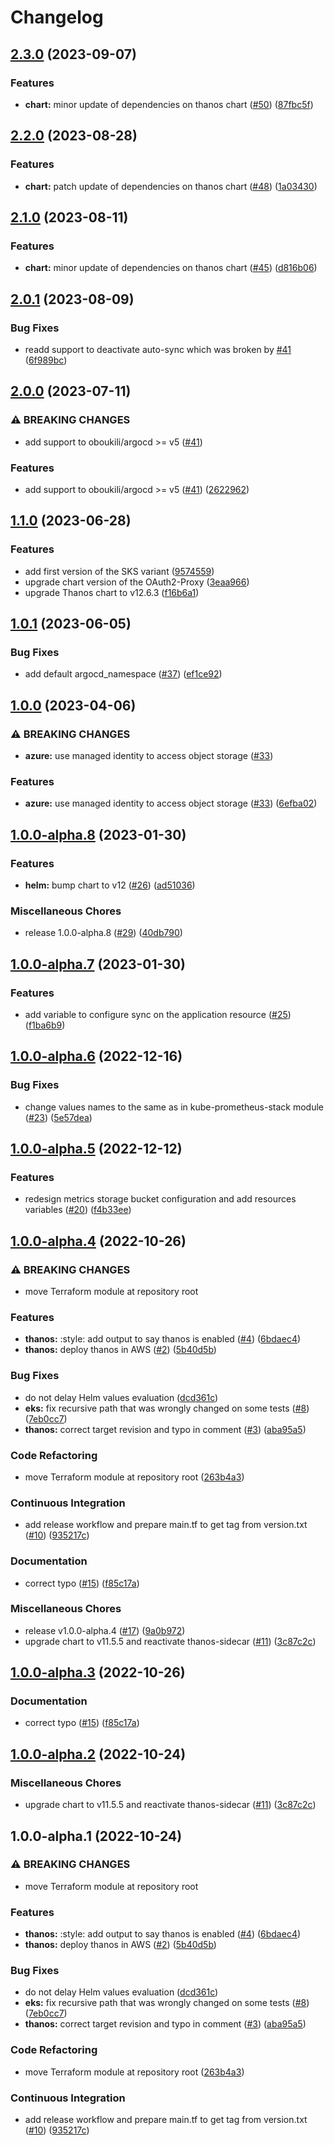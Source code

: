 # Changelog

## [2.3.0](https://github.com/camptocamp/devops-stack-module-thanos/compare/v2.2.0...v2.3.0) (2023-09-07)


### Features

* **chart:** minor update of dependencies on thanos chart ([#50](https://github.com/camptocamp/devops-stack-module-thanos/issues/50)) ([87fbc5f](https://github.com/camptocamp/devops-stack-module-thanos/commit/87fbc5f96774448fe048914b612bef300628eb3b))

## [2.2.0](https://github.com/camptocamp/devops-stack-module-thanos/compare/v2.1.0...v2.2.0) (2023-08-28)


### Features

* **chart:** patch update of dependencies on thanos chart ([#48](https://github.com/camptocamp/devops-stack-module-thanos/issues/48)) ([1a03430](https://github.com/camptocamp/devops-stack-module-thanos/commit/1a03430e0e611d70b0479ced8c92e61d73e7ae88))

## [2.1.0](https://github.com/camptocamp/devops-stack-module-thanos/compare/v2.0.1...v2.1.0) (2023-08-11)


### Features

* **chart:** minor update of dependencies on thanos chart ([#45](https://github.com/camptocamp/devops-stack-module-thanos/issues/45)) ([d816b06](https://github.com/camptocamp/devops-stack-module-thanos/commit/d816b06befd79db2032a07830e48a6b14d9a38ca))

## [2.0.1](https://github.com/camptocamp/devops-stack-module-thanos/compare/v2.0.0...v2.0.1) (2023-08-09)


### Bug Fixes

* readd support to deactivate auto-sync which was broken by [#41](https://github.com/camptocamp/devops-stack-module-thanos/issues/41) ([6f989bc](https://github.com/camptocamp/devops-stack-module-thanos/commit/6f989bc8a2e5a3078656c47aa565161f249ea6b2))

## [2.0.0](https://github.com/camptocamp/devops-stack-module-thanos/compare/v1.1.0...v2.0.0) (2023-07-11)


### ⚠ BREAKING CHANGES

* add support to oboukili/argocd >= v5 ([#41](https://github.com/camptocamp/devops-stack-module-thanos/issues/41))

### Features

* add support to oboukili/argocd &gt;= v5 ([#41](https://github.com/camptocamp/devops-stack-module-thanos/issues/41)) ([2622962](https://github.com/camptocamp/devops-stack-module-thanos/commit/26229620933c2b36ab3d7c4dd72616ac88dcc460))

## [1.1.0](https://github.com/camptocamp/devops-stack-module-thanos/compare/v1.0.1...v1.1.0) (2023-06-28)


### Features

* add first version of the SKS variant ([9574559](https://github.com/camptocamp/devops-stack-module-thanos/commit/9574559061bb8f2e81d9dffb8a01be7524bfdc3f))
* upgrade chart version of the OAuth2-Proxy ([3eaa966](https://github.com/camptocamp/devops-stack-module-thanos/commit/3eaa9668b5703bf634213d535e7975dc677fdba0))
* upgrade Thanos chart to v12.6.3 ([f16b6a1](https://github.com/camptocamp/devops-stack-module-thanos/commit/f16b6a1875ad8969aa9a8db7f149623be4a16c29))

## [1.0.1](https://github.com/camptocamp/devops-stack-module-thanos/compare/v1.0.0...v1.0.1) (2023-06-05)


### Bug Fixes

* add default argocd_namespace ([#37](https://github.com/camptocamp/devops-stack-module-thanos/issues/37)) ([ef1ce92](https://github.com/camptocamp/devops-stack-module-thanos/commit/ef1ce929546dc702b95ca4a1ab23be3030c60cbd))

## [1.0.0](https://github.com/camptocamp/devops-stack-module-thanos/compare/v1.0.0-alpha.8...v1.0.0) (2023-04-06)


### ⚠ BREAKING CHANGES

* **azure:** use managed identity to access object storage ([#33](https://github.com/camptocamp/devops-stack-module-thanos/issues/33))

### Features

* **azure:** use managed identity to access object storage ([#33](https://github.com/camptocamp/devops-stack-module-thanos/issues/33)) ([6efba02](https://github.com/camptocamp/devops-stack-module-thanos/commit/6efba0296746870dad1518937673aa2afaebb406))

## [1.0.0-alpha.8](https://github.com/camptocamp/devops-stack-module-thanos/compare/v1.0.0-alpha.7...v1.0.0-alpha.8) (2023-01-30)


### Features

* **helm:** bump chart to v12 ([#26](https://github.com/camptocamp/devops-stack-module-thanos/issues/26)) ([ad51036](https://github.com/camptocamp/devops-stack-module-thanos/commit/ad510362c6b90db46e8e7d61dc4a1f12aa034511))


### Miscellaneous Chores

* release 1.0.0-alpha.8 ([#29](https://github.com/camptocamp/devops-stack-module-thanos/issues/29)) ([40db790](https://github.com/camptocamp/devops-stack-module-thanos/commit/40db790c4df850beb7677b83faaf6e323f7c57f7))

## [1.0.0-alpha.7](https://github.com/camptocamp/devops-stack-module-thanos/compare/v1.0.0-alpha.6...v1.0.0-alpha.7) (2023-01-30)


### Features

* add variable to configure sync on the application resource ([#25](https://github.com/camptocamp/devops-stack-module-thanos/issues/25)) ([f1ba6b9](https://github.com/camptocamp/devops-stack-module-thanos/commit/f1ba6b9d7d22aa88163082f43d4c29cc51362abb))

## [1.0.0-alpha.6](https://github.com/camptocamp/devops-stack-module-thanos/compare/v1.0.0-alpha.5...v1.0.0-alpha.6) (2022-12-16)


### Bug Fixes

* change values names to the same as in kube-prometheus-stack module ([#23](https://github.com/camptocamp/devops-stack-module-thanos/issues/23)) ([5e57dea](https://github.com/camptocamp/devops-stack-module-thanos/commit/5e57deacd7d8e1cac187f4d7ee581559d3ab1082))

## [1.0.0-alpha.5](https://github.com/camptocamp/devops-stack-module-thanos/compare/v1.0.0-alpha.4...v1.0.0-alpha.5) (2022-12-12)


### Features

* redesign metrics storage bucket configuration and add resources variables ([#20](https://github.com/camptocamp/devops-stack-module-thanos/issues/20)) ([f4b33ee](https://github.com/camptocamp/devops-stack-module-thanos/commit/f4b33ee6e9faca8be60aabf5e1aedf3c3e2a7340))

## [1.0.0-alpha.4](https://github.com/camptocamp/devops-stack-module-thanos/compare/v1.0.0-rc3...v1.0.0-alpha.4) (2022-10-26)


### ⚠ BREAKING CHANGES

* move Terraform module at repository root

### Features

* **thanos:** :style: add output to say thanos is enabled ([#4](https://github.com/camptocamp/devops-stack-module-thanos/issues/4)) ([6bdaec4](https://github.com/camptocamp/devops-stack-module-thanos/commit/6bdaec467751cd324e0bcf2ff6fff73760513466))
* **thanos:** deploy thanos in AWS ([#2](https://github.com/camptocamp/devops-stack-module-thanos/issues/2)) ([5b40d5b](https://github.com/camptocamp/devops-stack-module-thanos/commit/5b40d5b82fe87311a4e7f96572e6dcd46a6092c5))


### Bug Fixes

* do not delay Helm values evaluation ([dcd361c](https://github.com/camptocamp/devops-stack-module-thanos/commit/dcd361cee994e84e7c10879f16adccd31d331fbf))
* **eks:** fix recursive path that was wrongly changed on some tests ([#8](https://github.com/camptocamp/devops-stack-module-thanos/issues/8)) ([7eb0cc7](https://github.com/camptocamp/devops-stack-module-thanos/commit/7eb0cc71300566d10a119c06679ad21f5fc818c3))
* **thanos:** correct target revision and typo in comment ([#3](https://github.com/camptocamp/devops-stack-module-thanos/issues/3)) ([aba95a5](https://github.com/camptocamp/devops-stack-module-thanos/commit/aba95a590c69a2163dea6deffc66d1c9d4f57e47))


### Code Refactoring

* move Terraform module at repository root ([263b4a3](https://github.com/camptocamp/devops-stack-module-thanos/commit/263b4a36e293fe52bd30f5eee3d089297f1a0bc9))


### Continuous Integration

* add release workflow and prepare main.tf to get tag from version.txt ([#10](https://github.com/camptocamp/devops-stack-module-thanos/issues/10)) ([935217c](https://github.com/camptocamp/devops-stack-module-thanos/commit/935217cf7b427908c1e0e5d6dab9b549c8e2a122))


### Documentation

* correct typo ([#15](https://github.com/camptocamp/devops-stack-module-thanos/issues/15)) ([f85c17a](https://github.com/camptocamp/devops-stack-module-thanos/commit/f85c17a87d6f04531efb5976489f919553bb11be))


### Miscellaneous Chores

* release v1.0.0-alpha.4 ([#17](https://github.com/camptocamp/devops-stack-module-thanos/issues/17)) ([9a0b972](https://github.com/camptocamp/devops-stack-module-thanos/commit/9a0b9721aa44eb8266b3a07ddee3ad86a229156e))
* upgrade chart to v11.5.5 and reactivate thanos-sidecar ([#11](https://github.com/camptocamp/devops-stack-module-thanos/issues/11)) ([3c87c2c](https://github.com/camptocamp/devops-stack-module-thanos/commit/3c87c2cb862bee4244499bbdbfd987d103f9a4c5))

## [1.0.0-alpha.3](https://github.com/camptocamp/devops-stack-module-thanos/compare/v1.0.0-alpha.2...v1.0.0-alpha.3) (2022-10-26)


### Documentation

* correct typo ([#15](https://github.com/camptocamp/devops-stack-module-thanos/issues/15)) ([f85c17a](https://github.com/camptocamp/devops-stack-module-thanos/commit/f85c17a87d6f04531efb5976489f919553bb11be))

## [1.0.0-alpha.2](https://github.com/camptocamp/devops-stack-module-thanos/compare/v1.0.0-alpha.1...v1.0.0-alpha.2) (2022-10-24)


### Miscellaneous Chores

* upgrade chart to v11.5.5 and reactivate thanos-sidecar ([#11](https://github.com/camptocamp/devops-stack-module-thanos/issues/11)) ([3c87c2c](https://github.com/camptocamp/devops-stack-module-thanos/commit/3c87c2cb862bee4244499bbdbfd987d103f9a4c5))

## 1.0.0-alpha.1 (2022-10-24)


### ⚠ BREAKING CHANGES

* move Terraform module at repository root

### Features

* **thanos:** :style: add output to say thanos is enabled ([#4](https://github.com/camptocamp/devops-stack-module-thanos/issues/4)) ([6bdaec4](https://github.com/camptocamp/devops-stack-module-thanos/commit/6bdaec467751cd324e0bcf2ff6fff73760513466))
* **thanos:** deploy thanos in AWS ([#2](https://github.com/camptocamp/devops-stack-module-thanos/issues/2)) ([5b40d5b](https://github.com/camptocamp/devops-stack-module-thanos/commit/5b40d5b82fe87311a4e7f96572e6dcd46a6092c5))


### Bug Fixes

* do not delay Helm values evaluation ([dcd361c](https://github.com/camptocamp/devops-stack-module-thanos/commit/dcd361cee994e84e7c10879f16adccd31d331fbf))
* **eks:** fix recursive path that was wrongly changed on some tests ([#8](https://github.com/camptocamp/devops-stack-module-thanos/issues/8)) ([7eb0cc7](https://github.com/camptocamp/devops-stack-module-thanos/commit/7eb0cc71300566d10a119c06679ad21f5fc818c3))
* **thanos:** correct target revision and typo in comment ([#3](https://github.com/camptocamp/devops-stack-module-thanos/issues/3)) ([aba95a5](https://github.com/camptocamp/devops-stack-module-thanos/commit/aba95a590c69a2163dea6deffc66d1c9d4f57e47))


### Code Refactoring

* move Terraform module at repository root ([263b4a3](https://github.com/camptocamp/devops-stack-module-thanos/commit/263b4a36e293fe52bd30f5eee3d089297f1a0bc9))


### Continuous Integration

* add release workflow and prepare main.tf to get tag from version.txt ([#10](https://github.com/camptocamp/devops-stack-module-thanos/issues/10)) ([935217c](https://github.com/camptocamp/devops-stack-module-thanos/commit/935217cf7b427908c1e0e5d6dab9b549c8e2a122))
